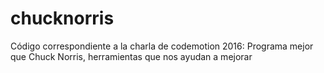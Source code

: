# chucknorris
Código correspondiente a la charla de codemotion 2016: Programa mejor que Chuck Norris, herramientas que nos ayudan a mejorar
